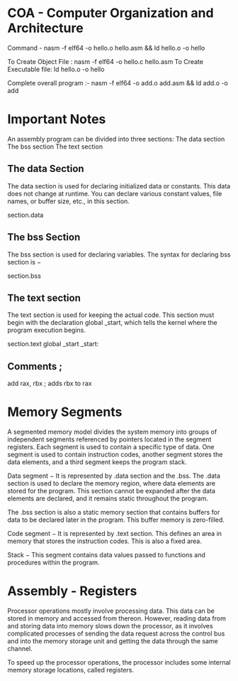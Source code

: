 # COA - Computer Organization and Architecture

Command - nasm -f elf64 -o hello.o hello.asm && ld hello.o -o hello

To Create Object File : nasm -f elf64 -o hello.c hello.asm
To Create Executable file: ld hello.o -o hello

Complete overall program :- nasm -f elf64 -o add.o add.asm && ld add.o -o add

# Important Notes

An assembly program can be divided into three sections: 
    The data section
    The bss section
    The text section

## The data Section
The data section is used for declaring initialized data or constants. This data does not change at runtime. You can declare various constant values, file names, or buffer size, etc., in this section.

section.data

## The bss Section
The bss section is used for declaring variables. The syntax for declaring bss section is −

section.bss

## The text section
The text section is used for keeping the actual code. This section must begin with the declaration global _start, which tells the kernel where the program execution begins.

section.text
   global _start
_start:

## Comments ;

add rax, rbx     ; adds rbx to rax

# Memory Segments
A segmented memory model divides the system memory into groups of independent segments referenced by pointers located in the segment registers. Each segment is used to contain a specific type of data. One segment is used to contain instruction codes, another segment stores the data elements, and a third segment keeps the program stack.

Data segment − It is represented by .data section and the .bss. The .data section is used to declare the memory region, where data elements are stored for the program. This section cannot be expanded after the data elements are declared, and it remains static throughout the program.

The .bss section is also a static memory section that contains buffers for data to be declared later in the program. This buffer memory is zero-filled.

Code segment − It is represented by .text section. This defines an area in memory that stores the instruction codes. This is also a fixed area.

Stack − This segment contains data values passed to functions and procedures within the program.

# Assembly - Registers
Processor operations mostly involve processing data. This data can be stored in memory and accessed from thereon. However, reading data from and storing data into memory slows down the processor, as it involves complicated processes of sending the data request across the control bus and into the memory storage unit and getting the data through the same channel.

To speed up the processor operations, the processor includes some internal memory storage locations, called registers.
